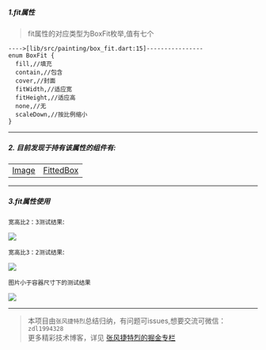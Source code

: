 
##### 1.fit属性

> fit属性的对应类型为BoxFit枚举,值有七个

```
---->[lib/src/painting/box_fit.dart:15]----------------
enum BoxFit {
  fill,//填充
  contain,//包含
  cover,//封面
  fitWidth,//适应宽
  fitHeight,//适应高
  none,//无
  scaleDown,//按比例缩小
}
```

---


##### 2. 目前发现于持有该属性的组件有: 


|   |  |
|---|---|
| [Image](null)  | [FittedBox](https://github.com/FlutterJourney/flutter_widget_unit/blob/master/Flutter组件集/布局组件/RenderObjectWidget/SingleChildRenderObjectWidget/FittedBox.md)

---

##### 3.fit属性使用


 `宽高比2：3测试结果`:

![](https://user-gold-cdn.xitu.io/2019/7/9/16bd5384f1af4713?w=1942&h=568&f=png&s=840424)

 `宽高比3：2测试结果`:

![](https://user-gold-cdn.xitu.io/2019/7/9/16bd53edefab0205?w=1950&h=558&f=png&s=840801)

 `图片小于容器尺寸下的测试结果`

![](https://user-gold-cdn.xitu.io/2019/7/9/16bd541e63a7d9a5?w=1970&h=564&f=png&s=526144)


---

>本项目由`张风捷特烈`总结归纳，有问题可issues,想要交流可微信：`zdl1994328`  
更多精彩技术博客，详见 [张风捷特烈的掘金专栏](https://juejin.im/user/5b42c0656fb9a04fe727eb37)